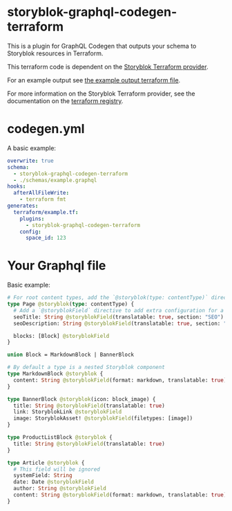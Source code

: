 # storyblok-graphql-codegen-terraform

This is a plugin for GraphQL Codegen that outputs your schema to Storyblok resources in Terraform.

This terraform code is dependent on the [Storyblok Terraform provider](https://registry.terraform.io/providers/labd/storyblok/latest).

For an example output see [the example output terraform file](examples/output/example.tf).

For more information on the Storyblok Terraform provider, see the documentation on the [terraform registry](https://registry.terraform.io/providers/labd/storyblok/latest/docs).

# codegen.yml

A basic example:

```yml
overwrite: true
schema:
  - storyblok-graphql-codegen-terraform
  - ./schemas/example.graphql
hooks:
  afterAllFileWrite:
    - terraform fmt
generates:
  terraform/example.tf:
    plugins:
      - storyblok-graphql-codegen-terraform
    config:
      space_id: 123
```

# Your Graphql file

Basic example:

```graphql
# For root content types, add the `@storyblok(type: contentType)` directive
type Page @storyblok(type: contentType) {
  # Add a `@storyblokField` directive to add extra configuration for a field such as translations
  seoTitle: String @storyblokField(translatable: true, section: "SEO")
  seoDescription: String @storyblokField(translatable: true, section: "SEO")

  blocks: [Block] @storyblokField
}

union Block = MarkdownBlock | BannerBlock

# By default a type is a nested Storyblok component
type MarkdownBlock @storyblok {
  content: String @storyblokField(format: markdown, translatable: true)
}

type BannerBlock @storyblok(icon: block_image) {
  title: String @storyblokField(translatable: true)
  link: StoryblokLink @storyblokField
  image: StoryblokAsset! @storyblokField(filetypes: [image])
}

type ProductListBlock @storyblok {
  title: String @storyblokField(translatable: true)
}

type Article @storyblok {
  # This field will be ignored
  systemField: String
  date: Date @storyblokField
  author: String @storyblokField
  content: String @storyblokField(format: markdown, translatable: true)
}
```
